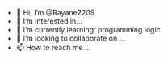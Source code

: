 - 👋 Hi, I’m @Rayane2209
- 👀 I’m interested in...
- 🌱 I’m currently learning: programming logic
- 💞️ I’m looking to collaborate on ...
- 📫 How to reach me ...

<!---
Rayane2209/Rayane2209 is a ✨ special ✨ repository because its `README.md` (this file) appears on your GitHub profile.
You can click the Preview link to take a look at your changes.
--->
